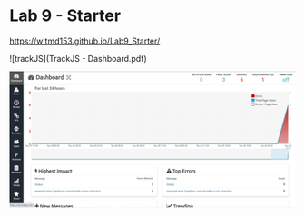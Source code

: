 # Lab 9 - Starter
https://wltmd153.github.io/Lab9_Starter/


![trackJS](TrackJS - Dashboard.pdf)

![trackJS2](trackjs.png)
